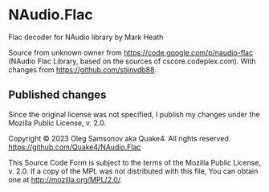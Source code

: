 # NAudio.Flac
Flac decoder for NAudio library by Mark Heath

Source from unknown owner from https://code.google.com/p/naudio-flac (NAudio Flac Library, based on the sources of cscore.codeplex.com).
With changes from https://github.com/stijnvdb88.

## Published changes
Since the original license was not specified, I publish my changes under the Mozilla Public License, v. 2.0.

Copyright © 2023 Oleg Samsonov aka Quake4. All rights reserved.
https://github.com/Quake4/NAudio.Flac

This Source Code Form is subject to the terms of the Mozilla
Public License, v. 2.0. If a copy of the MPL was not distributed
with this file, You can obtain one at http://mozilla.org/MPL/2.0/.
